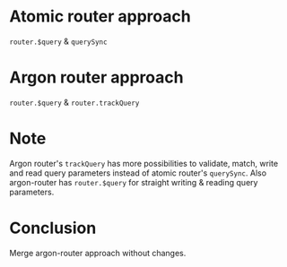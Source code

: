 # Atomic router approach

`router.$query` & `querySync`

# Argon router approach

`router.$query` & `router.trackQuery`

# Note

Argon router's `trackQuery` has more possibilities to validate, match, write and read query parameters instead of atomic router's `querySync`.
Also argon-router has `router.$query` for straight writing & reading query parameters.

# Conclusion

Merge argon-router approach without changes.